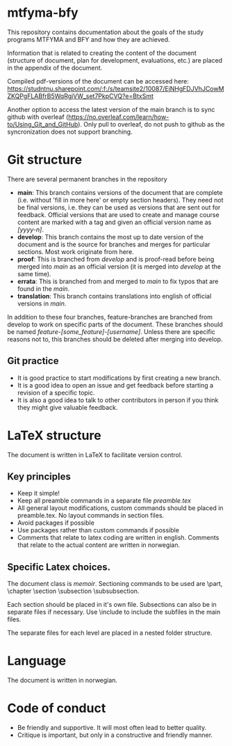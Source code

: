 # mtfyma-bfy
This repository contains documentation about the goals of the study programs MTFYMA and BFY and how they are achieved.

Information that is related to creating the content of the document (structure of document, plan for development, evaluations, etc.) are placed in the appendix of the document.

Compiled pdf-versions of the document can be accessed here: https://studntnu.sharepoint.com/:f:/s/teamsite2/10087/EjNHgFDJVhJCowMZKQPgFLABfrB5WqRgjVW_set7PkpCVQ?e=BtxSmt

Another option to access the latest version of the main branch is to sync github with overleaf (https://no.overleaf.com/learn/how-to/Using_Git_and_GitHub). Only pull to overleaf, do not push to github as the syncronization does not support branching.

# Git structure
There are several permanent branches in the repository
- **main**: This branch contains versions of the document that are complete (i.e. without 'fill in more here' or empty section headers). They need not be final versions, i.e. they can be used as versions that are sent out for feedback. Official versions that are used to create and manage course content are marked with a tag and given an official version name as *[yyyy-n]*.
- **develop**: This branch contains the most up to date version of the document and is the source for branches and merges for particular sections. Most work originate from here.
- **proof**: This is branched from *develop* and is proof-read before being merged into *main* as an official version (it is merged into *develop* at the same time).
- **errata**: This is branched from and merged to *main* to fix typos that are found in the *main*.
- **translation**: This branch contains translations into english of official versions in *main*.

In addition to these four branches, feature-branches are branched from develop to work on specific parts of the document. These branches should be named *feature-[some_feature]-[username]*. Unless there are specific reasons not to, this branches should be deleted after merging into develop.

## Git practice
- It is good practice to start modifications by first creating a new branch.
- It is a good idea to open an issue and get feedback before starting a revision of a specific topic.
- It is also a good idea to talk to other contributors in person if you think they might give valuable feedback.

# LaTeX structure
The document is written in LaTeX to facilitate version control.

## Key principles
- Keep it simple!
- Keep all preamble commands in a separate file *preamble.tex*
- All general layout modifications, custom commands should be placed in preamble.tex. No layout commands in section files.
- Avoid packages if possible
- Use packages rather than custom commands if possible
- Comments that relate to latex coding are written in english. Comments that relate to the actual content are written in norwegian.

## Specific Latex choices.

The document class is *memoir*. Sectioning commands to be used are \part, \chapter \section \subsection \subsubsection.

Each section should be placed in it's own file. Subsections can also be in separate files if necessary. Use \include to include the subfiles in the main files.

The separate files for each level are placed in a nested folder structure.

# Language

The document is written in norwegian.

# Code of conduct

- Be friendly and supportive. It will most often lead to better quality.
- Critique is important, but only in a constructive and friendly manner.


